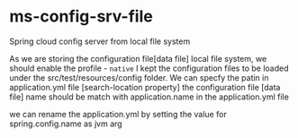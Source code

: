 # ms-config-srv-file
Spring cloud config server from local file system

As we are storing the configuration file[data file] local file system, we should enable the profile - `native`
I kept the configuration files to be loaded under the src/test/resources/config folder. 
We can specfy the patin in application.yml file [search-location property]
the configuration file [data file] name should be match with application.name in the application.yml file

we can rename the application.yml by setting the value for spring.config.name as jvm arg


